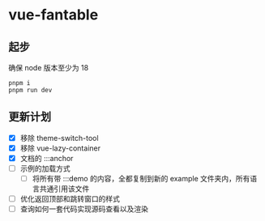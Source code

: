 # vue-fantable

## 起步

确保 node 版本至少为 18

```
pnpm i
pnpm run dev
```

## 更新计划

- [x] 移除 theme-switch-tool
- [x] 移除 vue-lazy-container
- [x] 文档的 :::anchor
- [ ] 示例的加载方式
  - [ ] 将所有带 :::demo 的内容，全都复制到新的 example 文件夹内，所有语言共通引用该文件
- [ ] 优化返回顶部和跳转窗口的样式
- [ ] 查询如何一套代码实现源码查看以及渲染

